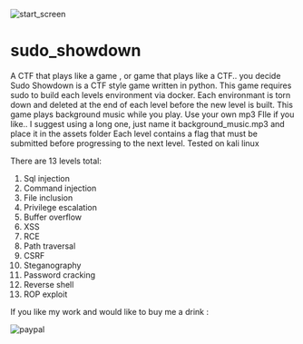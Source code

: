 
![start_screen](https://github.com/user-attachments/assets/4fd65fcc-fa06-4f83-9aed-2cbbdb30663a)

# sudo_showdown
A CTF that plays like a game , or  game that plays like a CTF.. you decide
Sudo Showdown is a CTF style game written in python. 
This game requires sudo to build each levels environment via docker.
Each environmant is torn down and deleted at the end of each level before the new level is built.
This game plays background music while you play. Use your own mp3 FIle if you like.. I suggest using a long one, just name it background_music.mp3 and place it in the assets folder
Each level contains a flag that must be submitted before progressing to the next level. Tested on kali linux

There are 13 levels total:

1) Sql injection
2) Command injection
3) File inclusion
4) Privilege escalation
5) Buffer overflow
6) XSS
7) RCE
8) Path traversal
9) CSRF
10) Steganography
11) Password cracking
12) Reverse shell
13) ROP exploit

If you like my work and would like to buy me a drink :

![paypal](https://github.com/user-attachments/assets/5737c5f4-6ef2-4e5e-9004-c1edf5448851)
